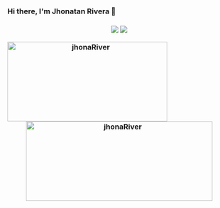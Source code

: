 ### Hi there, I'm Jhonatan Rivera 👋
<h3 align="center"><a href="mailto:jhonatan.rivera.pr@gmail.com"><img src="https://img.shields.io/badge/EMAIL-red?style=for-the-badge"></a>
<a href='./Jhonatan_Rivera.pdf'><img src="https://img.shields.io/badge/RESUME-blue?style=for-the-badge"></a>
  
  
<p align="center"> <img align="left" src="https://github-readme-stats.vercel.app/api/top-langs?username=jhonaRiver&show_icons=true&locale=en&layout=compact&theme=radical" alt="jhonaRiver" width=360 height=180/>
<img align="center" src="https://github-readme-stats.vercel.app/api?username=jhonaRiver&show_icons=true&theme=radical" alt="jhonaRiver" width=420 height=180/>
</p>
<!--
**jhonaRiver/jhonaRiver** is a ✨ _special_ ✨ repository because its `README.md` (this file) appears on your GitHub profile.

Here are some ideas to get you started:

- 🔭 I’m currently working on ...
- 🌱 I’m currently learning ...
- 👯 I’m looking to collaborate on ...
- 🤔 I’m looking for help with ...
- 💬 Ask me about ...
- 📫 How to reach me: ...
- 😄 Pronouns: ...
- ⚡ Fun fact: ...
-->
